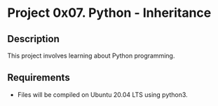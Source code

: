 # Project 0x07. Python - Inheritance

## Description
This project involves learning about Python programming.

## Requirements
* Files will be compiled on Ubuntu 20.04 LTS using python3.
